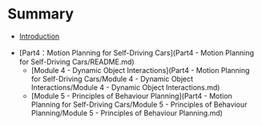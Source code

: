 # Summary

* [Introduction](README.md)

- [Part4：Motion Planning for Self-Driving Cars](Part4 - Motion Planning for Self-Driving Cars/README.md)
  - [Module 4 - Dynamic Object Interactions](Part4 - Motion Planning for Self-Driving Cars/Module 4 - Dynamic Object Interactions/Module 4 - Dynamic Object Interactions.md)
  - [Module 5 - Principles of Behaviour Planning](Part4 - Motion Planning for Self-Driving Cars/Module 5 - Principles of Behaviour Planning/Module 5 - Principles of Behaviour Planning.md)


